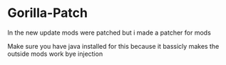 # Gorilla-Patch
In the new update mods were patched but i made a patcher for mods 

Make sure you have java installed for this because it bassicly makes the outside mods work bye injection 
